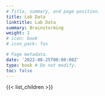 ```yaml
---
# Title, summary, and page position.
title: Lab Data
linktitle: Lab Data
summary: Brainstorming
weight: 1
# icon: book
# icon_pack: fas

# Page metadata.
date: '2022-08-25T00:00:00Z'
type: book # Do not modify.
toc: false
---
```


{{< list_children >}}
